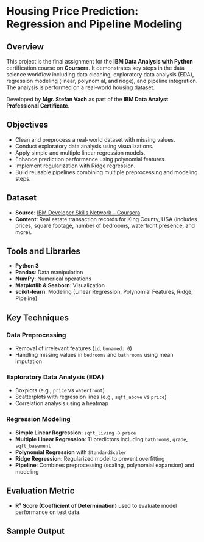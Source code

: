 # Housing Price Prediction: Regression and Pipeline Modeling

## Overview

This project is the final assignment for the **IBM Data Analysis with Python** certification course on **Coursera**. It demonstrates key steps in the data science workflow including data cleaning, exploratory data analysis (EDA), regression modeling (linear, polynomial, and ridge), and pipeline integration. The analysis is performed on a real-world housing dataset.

Developed by **Mgr. Stefan Vach** as part of the **IBM Data Analyst Professional Certificate**.

## Objectives

- Clean and preprocess a real-world dataset with missing values.
- Conduct exploratory data analysis using visualizations.
- Apply simple and multiple linear regression models.
- Enhance prediction performance using polynomial features.
- Implement regularization with Ridge regression.
- Build reusable pipelines combining multiple preprocessing and modeling steps.

## Dataset

- **Source**: [IBM Developer Skills Network – Coursera](https://cf-courses-data.s3.us.cloud-object-storage.appdomain.cloud/IBMDeveloperSkillsNetwork-DA0101EN-SkillsNetwork/labs/FinalModule_Coursera/data/kc_house_data_NaN.csv)
- **Content**: Real estate transaction records for King County, USA (includes prices, square footage, number of bedrooms, waterfront presence, and more).

## Tools and Libraries

- **Python 3**
- **Pandas**: Data manipulation
- **NumPy**: Numerical operations
- **Matplotlib & Seaborn**: Visualization
- **scikit-learn**: Modeling (Linear Regression, Polynomial Features, Ridge, Pipeline)

## Key Techniques

### Data Preprocessing
- Removal of irrelevant features (`id`, `Unnamed: 0`)
- Handling missing values in `bedrooms` and `bathrooms` using mean imputation

### Exploratory Data Analysis (EDA)
- Boxplots (e.g., `price` vs `waterfront`)
- Scatterplots with regression lines (e.g., `sqft_above` vs `price`)
- Correlation analysis using a heatmap

### Regression Modeling
- **Simple Linear Regression**: `sqft_living` → `price`
- **Multiple Linear Regression**: 11 predictors including `bathrooms`, `grade`, `sqft_basement`
- **Polynomial Regression** with `StandardScaler`
- **Ridge Regression**: Regularized model to prevent overfitting
- **Pipeline**: Combines preprocessing (scaling, polynomial expansion) and modeling

## Evaluation Metric

- **R² Score (Coefficient of Determination)** used to evaluate model performance on test data.

## Sample Output

